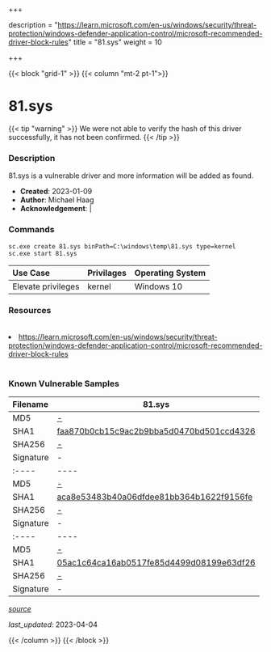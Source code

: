 +++

description = "https://learn.microsoft.com/en-us/windows/security/threat-protection/windows-defender-application-control/microsoft-recommended-driver-block-rules"
title = "81.sys"
weight = 10

+++


{{< block "grid-1" >}}
{{< column "mt-2 pt-1">}}


# 81.sys 


{{< tip "warning" >}}
We were not able to verify the hash of this driver successfully, it has not been confirmed.
{{< /tip >}}


### Description

81.sys is a vulnerable driver and more information will be added as found.

- **Created**: 2023-01-09
- **Author**: Michael Haag
- **Acknowledgement**:  | [](https://twitter.com/)

### Commands

```
sc.exe create 81.sys binPath=C:\windows\temp\81.sys type=kernel
sc.exe start 81.sys
```

| Use Case | Privilages | Operating System | 
|:---- | ---- | ---- |
| Elevate privileges | kernel | Windows 10 |

### Resources
<br>
<li><a href=" https://learn.microsoft.com/en-us/windows/security/threat-protection/windows-defender-application-control/microsoft-recommended-driver-block-rules"> https://learn.microsoft.com/en-us/windows/security/threat-protection/windows-defender-application-control/microsoft-recommended-driver-block-rules</a></li>
<br>

### Known Vulnerable Samples

| Filename | 81.sys |
|:---- | ---- | 
| MD5 | <a href="https://www.virustotal.com/gui/file/-">-</a> |
| SHA1 | <a href="https://www.virustotal.com/gui/file/faa870b0cb15c9ac2b9bba5d0470bd501ccd4326">faa870b0cb15c9ac2b9bba5d0470bd501ccd4326</a> |
| SHA256 | <a href="https://www.virustotal.com/gui/file/-">-</a> |
| Signature | -   || Filename | 81.sys |
|:---- | ---- | 
| MD5 | <a href="https://www.virustotal.com/gui/file/-">-</a> |
| SHA1 | <a href="https://www.virustotal.com/gui/file/aca8e53483b40a06dfdee81bb364b1622f9156fe">aca8e53483b40a06dfdee81bb364b1622f9156fe</a> |
| SHA256 | <a href="https://www.virustotal.com/gui/file/-">-</a> |
| Signature | -   || Filename | 81.sys |
|:---- | ---- | 
| MD5 | <a href="https://www.virustotal.com/gui/file/-">-</a> |
| SHA1 | <a href="https://www.virustotal.com/gui/file/05ac1c64ca16ab0517fe85d4499d08199e63df26">05ac1c64ca16ab0517fe85d4499d08199e63df26</a> |
| SHA256 | <a href="https://www.virustotal.com/gui/file/-">-</a> |
| Signature | -   |


[*source*](https://github.com/magicsword-io/LOLDrivers/tree/main/yaml/81.sys.yml)

*last_updated:* 2023-04-04








{{< /column >}}
{{< /block >}}

